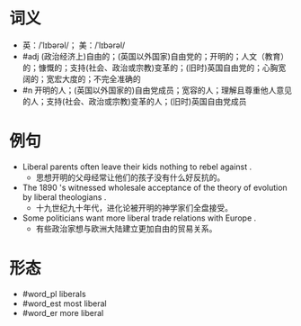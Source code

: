 # 词义
- 英：/ˈlɪbərəl/； 美：/ˈlɪbərəl/
- #adj (政治经济上)自由的；(英国以外国家)自由党的；开明的；人文（教育）的；慷慨的；支持(社会、政治或宗教)变革的；(旧时)英国自由党的；心胸宽阔的；宽宏大度的；不完全准确的
- #n 开明的人；(英国以外国家的)自由党成员；宽容的人；理解且尊重他人意见的人；支持(社会、政治或宗教)变革的人；(旧时)英国自由党成员
# 例句
- Liberal parents often leave their kids nothing to rebel against .
	- 思想开明的父母经常让他们的孩子没有什么好反抗的。
- The 1890 's witnessed wholesale acceptance of the theory of evolution by liberal theologians .
	- 十九世纪九十年代，进化论被开明的神学家们全盘接受。
- Some politicians want more liberal trade relations with Europe .
	- 有些政治家想与欧洲大陆建立更加自由的贸易关系。
# 形态
- #word_pl liberals
- #word_est most liberal
- #word_er more liberal
